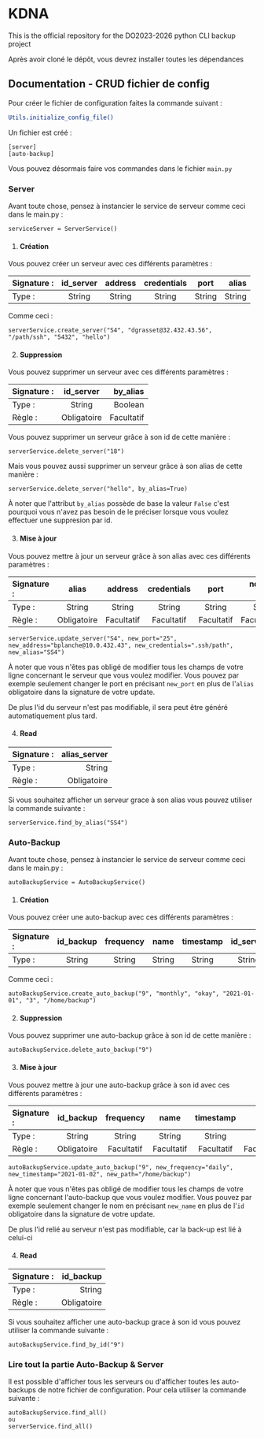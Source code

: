 # KDNA

This is the official repository for the DO2023-2026 python CLI backup project

Après avoir cloné le dépôt, vous devrez installer toutes les dépendances

## Documentation - CRUD fichier de config

Pour créer le fichier de configuration faites la commande suivant :

```bash
Utils.initialize_config_file()
```

Un fichier est créé :

```
[server]
[auto-backup]
```

Vous pouvez désormais faire vos commandes dans le fichier `main.py`

### Server

Avant toute chose, pensez à instancier le service de serveur comme ceci dans le main.py : 

```
serviceServer = ServerService()
```

1. #### Création

Vous pouvez créer un serveur avec ces différents paramètres :

| Signature : | id_server | address | credentials |  port  |  alias |
| :---------- | :-------: | :-----: | :---------: | :----: | -----: |
| Type :      |  String   | String  |   String    | String | String |

Comme ceci :

```
serverService.create_server("S4", "dgrasset@32.432.43.56", "/path/ssh", "5432", "hello")
```

2. #### Suppression

Vous pouvez supprimer un serveur avec ces différents paramètres :

| Signature : |  id_server  |   by_alias |
| :---------- | :---------: | ---------: |
| Type :      |   String    |    Boolean |
| Règle :     | Obligatoire | Facultatif |

Vous pouvez supprimer un serveur grâce à son id de cette manière :

```
serverService.delete_server("18")
```

Mais vous pouvez aussi supprimer un serveur grâce à son alias de cette manière :

```
serverService.delete_server("hello", by_alias=True)
```

À noter que l'attribut `by_alias` possède de base la valeur `False` c'est pourquoi vous n'avez pas besoin de le préciser lorsque vous voulez effectuer une suppresion par id.

3. #### Mise à jour

Vous pouvez mettre à jour un serveur grâce à son alias avec ces différents paramètres :

| Signature : |    alias    | address    | credentials |    port    | nouvel alias |
| :---------- | :---------: | :--------: | :---------: | :--------: | -----------: |
| Type :      |   String    | String     | String      |   String   |       String |
| Règle :     | Obligatoire | Facultatif | Facultatif  | Facultatif |   Facultatif |

```
serverService.update_server("S4", new_port="25", new_address="bplanche@10.0.432.43", new_credentials=".ssh/path", new_alias="SS4")
```

À noter que vous n'êtes pas obligé de modifier tous les champs de votre ligne concernant le serveur que vous voulez modifier. Vous pouvez par exemple seulement changer le port en précisant `new_port` en plus de l'`alias` obligatoire dans la signature de votre update.

De plus l'id du serveur n'est pas modifiable, il sera peut être généré automatiquement plus tard.

4. #### Read

| Signature : |  alias_server  | 
| :---------- | -------------: |
| Type :      |   String       |
| Règle :     | Obligatoire    |


Si vous souhaitez afficher un serveur grace à son alias vous pouvez utiliser la commande suivante :

```
serverService.find_by_alias("SS4")
```

### Auto-Backup

Avant toute chose, pensez à instancier le service de serveur comme ceci dans le main.py : 

```
autoBackupService = AutoBackupService()
```

1. #### Création

Vous pouvez créer une auto-backup avec ces différents paramètres :

| Signature : | id_backup | frequency |  name  | timestamp | id_server |   path |
| :---------- | :-------: | :-------: | :----: | :-------: | :-------: | -----: |
| Type :      |  String   |  String   | String |  String   |  String   | String |

Comme ceci :

```
autoBackupService.create_auto_backup("9", "monthly", "okay", "2021-01-01", "3", "/home/backup")
```

2. #### Suppression

Vous pouvez supprimer une auto-backup grâce à son id de cette manière :

```
autoBackupService.delete_auto_backup("9")
```

3. #### Mise à jour

Vous pouvez mettre à jour une auto-backup grâce à son id avec ces différents paramètres :

| Signature : |  id_backup  | frequency  |    name    | timestamp  |       path |
| :---------- | :---------: | :--------: | :--------: | :--------: | ---------: |
| Type :      |   String    |   String   |   String   |   String   |     String |
| Règle :     | Obligatoire | Facultatif | Facultatif | Facultatif | Facultatif |

```
autoBackupService.update_auto_backup("9", new_frequency="daily", new_timestamp="2021-01-02", new_path="/home/backup")
```

À noter que vous n'êtes pas obligé de modifier tous les champs de votre ligne concernant l'auto-backup que vous voulez modifier. Vous pouvez par exemple seulement changer le nom en précisant `new_name` en plus de l'`id` obligatoire dans la signature de votre update.

De plus l'id relié au serveur n'est pas modifiable, car la back-up est lié à celui-ci

4. #### Read

| Signature : |  id_backup  | 
| :---------- | ----------: |
| Type :      |   String    |
| Règle :     | Obligatoire |


Si vous souhaitez afficher une auto-backup grace à son id vous pouvez utiliser la commande suivante :

```
autoBackupService.find_by_id("9")
```

### Lire tout la partie Auto-Backup & Server

Il est possible d'afficher tous les serveurs ou d'afficher toutes les auto-backups de notre fichier de configuration. Pour cela utiliser la commande suivante :
```
autoBackupService.find_all()
ou
serverService.find_all()
```